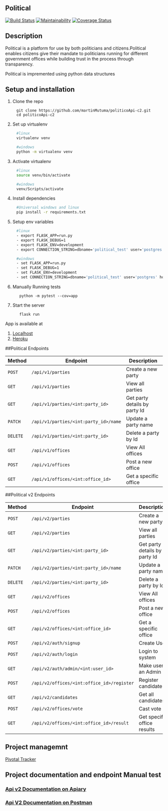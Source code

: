 ## Political 
[![Build Status](https://travis-ci.org/martinMutuma/politicoApi-c2.svg?branch=develop)](https://travis-ci.org/martinMutuma/politicoApi-c2)
[![Maintainability](https://api.codeclimate.com/v1/badges/b9d93f75e153d157012e/maintainability)](https://codeclimate.com/github/martinMutuma/politicoApi-c2/maintainability)
[![Coverage Status](https://coveralls.io/repos/github/martinMutuma/politicoApi-c2/badge.svg?branch=develop)](https://coveralls.io/github/martinMutuma/politicoApi-c2?branch=develop)

## Description
Political is a platform for use by both  politicians and citizens.Political enables citizens give their mandate to politicians running for different government offices
while building trust in the process through transparency.

Political is impremented  using python data structures

## Setup and installation
 1. Clone the repo
   ```git
        git clone https://github.com/martinMutuma/politicoApi-c2.git
        cd politicoApi-c2
   ```

 2. Set up virtualenv

        
   ```bash
        #linux
        virtualenv venv
   ```
    
   ```bash
        #windows
        python -m virtualenv venv
   `````

 3. Activate virtualenv

        
   ```bash
        #linux
        source venv/bin/activate
   ```
  
   ```bash
        #windows
        venv/Scripts/activate
   ```
 4. Install dependencies

   ```bash
        #Universal windows and linux
        pip install -r requirements.txt
   ```

 5. Setup env variables
   ```bash  
        #linux
        - export FLASK_APP=run.py
        - export FLASK_DEBUG=1
        - export FLASK_ENV=development
        - export CONNECTION_STRING=dbname='political_test' user='postgres' host='localhost' password='your postgress pass' port='5432'
   ```
   ```bash  
        #windows
        - set FLASK_APP=run.py
        - set FLASK_DEBUG=1
        - set FLASK_ENV=development
        - set CONNECTION_STRING=dbname='political_test' user='postgres' host='localhost' password='your postgress pass' port='5432'
   ```
 6. Manually Running tests
      ```
         python -m pytest --cov=app
      ```
 7. Start the server
      ```
         flask run
      ```

App is available at 

1. [Localhost](http://127.0.0.1:5000/)
2. [Heroku](https://mmmpolitical.herokuapp.com)

##Political Endpoints

| Method   | Endpoint                             | Description                                 |
| -------- | ------------------------------------ | -------------------------------------       |
| `POST`   | `/api/v1/parties`                    | Create a new party                          |
| `GET`    | `/api/v1/parties`                    | View all parties                            |
| `GET`    | `/api/v1/parties/<int:party_id>`     | Get party details by party Id               |
| `PATCH`  | `/api/v1/parties/<int:party_id>/name`| Update a party  name                        |
| `DELETE` | `/api/v1/parties/<int:party_id>`     | Delete a party by Id                        |
| `GET`    | `/api/v1/offices`                    | View All offices                            |
| `POST`   | `/api/v1/offices`                    | Post a new office                           |
| `GET`    | `/api/v1/offices/<int:office_id>`    | Get a specific office                       |

##Political v2 Endpoints

| Method   | Endpoint                                  | Description                                 |
| -------- | ------------------------------------      | -------------------------------------       |
| `POST`   | `/api/v2/parties`                         | Create a new party                          |
| `GET`    | `/api/v2/parties`                         | View all parties                            |
| `GET`    | `/api/v2/parties/<int:party_id>`          | Get party details by party Id               |
| `PATCH`  | `/api/v2/parties/<int:party_id>/name`     | Update a party  name                        |
| `DELETE` | `/api/v2/parties/<int:party_id>`          | Delete a party by Id                        |
| `GET`    | `/api/v2/offices`                         | View All offices                            |
| `POST`   | `/api/v2/offices`                         | Post a new office                           |
| `GET`    | `/api/v2/offices/<int:office_id>`         | Get a specific office                       |
| `POST`   | `/api/v2/auth/signup`                     | Create User                                 |
| `POST`   | `/api/v2/auth/login`                      | Login to system                             |
| `GET`    | `/api/v2/auth/admin/<int:user_id>`        | Make user an Admin                          |
| `POST`   | `/api/v2/offices/<int:office_id>/register`| Register candidate                          |
| `GET`    | `/api/v2/candidates`                      | Get all candidates                          |
| `POST`   | `/api/v2/offices/vote`                    | Cast vote                                   |
| `GET`    | `/api/v2/offices/<int:office_id>/result`  | Get specific office results                 |

## Project managemnt 
[Pivotal Tracker](https://www.pivotaltracker.com/n/projects/2241695)

## Project documentation and endpoint Manual test

 ### [Api v2 Documentation on Apiary](https://political.docs.apiary.io/)
 ### [Api V2 Documentation on Postman](https://documenter.getpostman.com/view/3383651/S11BzhxS)